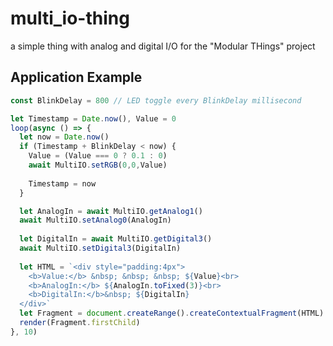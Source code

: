 # multi_io-thing #

a simple thing with analog and digital I/O for the "Modular THings" project

## Application Example ##

```javascript
const BlinkDelay = 800 // LED toggle every BlinkDelay millisecond

let Timestamp = Date.now(), Value = 0
loop(async () => {
  let now = Date.now()
  if (Timestamp + BlinkDelay < now) {
    Value = (Value === 0 ? 0.1 : 0)
    await MultiIO.setRGB(0,0,Value)
    
    Timestamp = now
  }

  let AnalogIn = await MultiIO.getAnalog1()
  await MultiIO.setAnalog0(AnalogIn)
  
  let DigitalIn = await MultiIO.getDigital3()
  await MultiIO.setDigital3(DigitalIn)
  
  let HTML = `<div style="padding:4px">
    <b>Value:</b> &nbsp; &nbsp; &nbsp; ${Value}<br>
    <b>AnalogIn:</b> ${AnalogIn.toFixed(3)}<br>
    <b>DigitalIn:</b>&nbsp; ${DigitalIn}
  </div>`
  let Fragment = document.createRange().createContextualFragment(HTML)
  render(Fragment.firstChild)
}, 10)
```
